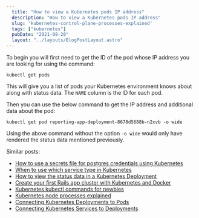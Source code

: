```yaml
---
  title: "How to view a Kubernetes pods IP address"
  description: "How to view a Kubernetes pods IP address"
  slug: 'kubernetes-control-plane-processes-explained'
  tags: ["kubernetes"]
  pubDate: "2021-08-20"
  layout: "../layouts/BlogPostLayout.astro"
---
```


To begin you will first need to get the ID of the pod whose IP address you are looking for using the command:

```
kubectl get pods
```

This will give you a list of pods your Kubernetes environment knows about along with status data. The `NAME` column is the ID for each pod.

Then you can use the below command to get the IP address and additional data about the pod:

```
kubectl get pod reporting-app-deployment-8678d5688b-n2xvb -o wide
```

Using the above command without the option `-o wide` would only have rendered the status data mentioned previously.

Similar posts:
- [How to use a secrets file for postgres credentials using Kubernetes](https://www.devdecks.io/2021-how-to-use-a-secrets-file-for-postgres-credentials-kubernetes)
- [When to use which service type in Kubernetes](https://www.devdecks.io/2021-when-to-use-kubernetes-service-types-configip-loadbalancer-nodeport)
- [How to view the status data in a Kubernetes Deployment](https://www.devdecks.io/2021-how-to-view-the-status-data-of-a-kubernetes-deployment)
- [Create your first Rails app cluster with Kubernetes and Docker](https://www.devdecks.io/2021-create-your-first-kubernetes-rails-app-pt1)
- [Kubernetes kubectl commands for newbies](https://www.devdecks.io/2021-kubernetes-kubectl-commands-for-newbies)
- [Kubernetes node processes explained](https://www.devdecks.io/2021-kubernetes-worker-node-processes-explained)
- [Connecting Kubernetes Deployments to Pods](https://www.devdecks.io/2021-connecting-pods-to-deployments-kubernetes)
- [Connecting Kubernetes Services to Deployments](https://www.devdecks.io/2021-connecting-services-to-deployments-kubernetes)